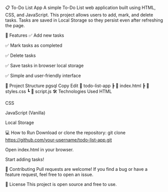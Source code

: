 📋 To-Do List App
A simple To-Do List web application built using HTML, CSS, and JavaScript.
This project allows users to add, mark, and delete tasks. Tasks are saved in Local Storage so they persist even after refreshing the page.

🚀 Features
✅ Add new tasks

✅ Mark tasks as completed

✅ Delete tasks

✅ Save tasks in browser local storage

✅ Simple and user-friendly interface

📂 Project Structure
pgsql
Copy
Edit
📁 todo-list-app
 ┣ 📄 index.html
 ┣ 📄 styles.css
 ┗ 📄 script.js
🛠️ Technologies Used
HTML

CSS

JavaScript (Vanilla)

Local Storage

💻 How to Run
Download or clone the repository:
git clone https://github.com/your-username/todo-list-app.git

Open index.html in your browser.

Start adding tasks!


🤝 Contributing
Pull requests are welcome!
If you find a bug or have a feature request, feel free to open an issue.

📄 License
This project is open source and free to use.
